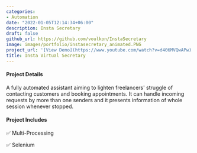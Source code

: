 ```yaml
---
categories:
- Automation
date: "2022-01-05T12:14:34+06:00"
description: Insta Secretary
draft: false
github_url: https://github.com/voulkon/InstaSecretary
image: images/portfolio/instasecretary_animated.PNG
project_url: '[View Demo](https://www.youtube.com/watch?v=d406MVQwAPw)'
title: Insta Virtual Secretary
---
```



#### Project Details

A fully automated assistant aiming to lighten freelancers' struggle of contacting customers and booking appointments. It can handle incoming requests by more than one senders and it presents information of whole session whenever stopped. 

#### Project Includes

✅ Multi-Processing

✅ Selenium
